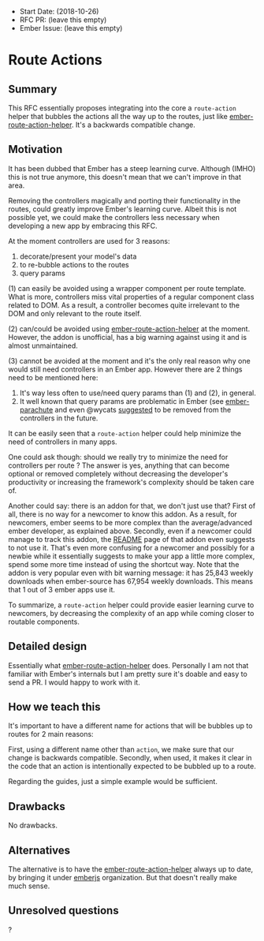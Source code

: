 - Start Date: (2018-10-26)
- RFC PR: (leave this empty)
- Ember Issue: (leave this empty)

# Route Actions

## Summary
This RFC essentially proposes integrating into the core a `route-action` helper that bubbles the
actions all the way up to the routes, just like [ember-route-action-helper](https://github.com/DockYard/ember-route-action-helper).
It's a backwards compatible change.

## Motivation

It has been dubbed that Ember has a steep learning curve. Although (IMHO) this is not
true anymore, this doesn't mean that we can't improve in that area.

Removing the controllers magically and porting their functionality in the routes,
could greatly improve Ember's learning curve.
Albeit this is not possible yet, we could make the controllers less necessary when developing
a new app by embracing this RFC.

At the moment controllers are used for 3 reasons:
  1. decorate/present your model's data
  2. to re-bubble actions to the routes
  3. query params

(1) can easily be avoided using a wrapper component per route template. What is more,
controllers miss vital properties of a regular component class related to DOM. As a result,
a controller becomes quite irrelevant to the DOM and only relevant to the route itself.

(2) can/could be avoided using [ember-route-action-helper](https://github.com/DockYard/ember-route-action-helper)
at the moment. However, the addon is unofficial, has a big warning against using it and is almost unmaintained.

(3) cannot be avoided at the moment and it's the only real reason why one would still need
controllers in an Ember app. However there are 2 things need to be mentioned here:
1. It's way less often to use/need query params than (1) and (2), in general.
2. It well known that query params are problematic in Ember (see [ember-parachute](https://github.com/offirgolan/ember-parachute) and
even @wycats [suggested](https://github.com/emberjs/rfcs/pull/38#issuecomment-355800759) to be removed from the controllers in the future.

It can be easily seen that a `route-action` helper could help minimize the need of controllers
in many apps.

One could ask though: should we really try to minimize the need for controllers per route ?
The answer is yes, anything that can become optional or removed completely without decreasing the
developer's productivity or increasing the framework's complexity should be taken care of.

Another could say: there is an addon for that, we don't just use that?
First of all, there is no way for a newcomer to know this addon. As a result, for newcomers, ember seems to be
more complex than the average/advanced ember developer, as explained above.
Secondly, even if a newcomer could manage to track this addon, the [README](https://github.com/DockYard/ember-route-action-helper/blob/master/README.md) page of that addon even suggests to not use it.
That's even more confusing for a newcomer and possibly for a newbie while it essentially suggests
to make your app a little more complex, spend some more time instead of using the shortcut way.
Note that the addon is very popular even with bit warning message: it has 25,843 weekly downloads when ember-source has
67,954 weekly downloads. This means that 1 out of 3 ember apps use it.

To summarize, a `route-action` helper could provide easier learning curve to newcomers,
by decreasing the complexity of an app while coming closer to routable components.

## Detailed design
Essentially what [ember-route-action-helper](https://github.com/DockYard/ember-route-action-helper) does.
Personally I am not that familiar with Ember's internals but I am pretty sure it's doable and easy to send a PR.
I would happy to work with it.

## How we teach this
It's important to have a different name for actions that will be bubbles up to routes for 2 main reasons:

First, using a different name other than `action`, we make sure that our change is backwards compatible.
Secondly, when used, it makes it clear in the code that an action is intentionally expected to be bubbled up to a route.

Regarding the guides, just a simple example would be sufficient.

## Drawbacks
No drawbacks.


## Alternatives
The alternative is to have the [ember-route-action-helper](https://github.com/DockYard/ember-route-action-helper)
always up to date, by bringing it under [emberjs](https://github.com/emberjs) organization.
But that doesn't really make much sense.

## Unresolved questions
?
